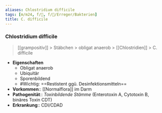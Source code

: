 ```yaml
---
aliases: Chlostridium difficile
tags: [m/m24, f/🦠, f/🦠/Erreger/Bakterien]
title: C. difficile
---
```

### Chlostridium difficile
> [[grampositiv]] > Stäbchen > obligat anaerob > [[Chlostridien]] > C. difficile
- **Eigenschaften**
	- Obligat anaerob
	- Ubiquitär
	- Sporenbildend
	- #Wichtig: ==Restistent ggü. Desinfektionsmitteln==
- **Vorkommen**:: [[Normalflora]] im Darm
- **Pathogenität**:: *Toxinbildende Stämme* (Enterotoxin A, Cytotoxin B, binäres Toxin CDT)
- **Erkrankung**:: CDI/CDAD